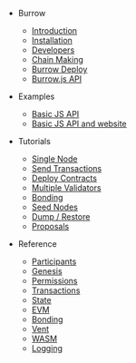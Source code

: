 - Burrow
    - [Introduction](README.md)
    - [Installation](INSTALL.md)
    - [Developers](developers.md)
    - [Chain Making](chain-making.md)
    - [Burrow Deploy](deploy.md)
    - [Burrow.js API](js-api.md)

- Examples
    - [Basic JS API](example/basic-app/README.md)
    - [Basic JS API and website](example/basic-app-website/README.md)


- Tutorials
    - [Single Node](tutorials/1-run-full-node.md)
    - [Send Transactions](tutorials/2-send-transactions.md)
    - [Deploy Contracts](tutorials/3-deploy-contracts.md)
    - [Multiple Validators](tutorials/4-multiple-validators.md)
    - [Bonding](tutorials/5-bonding-validators.md)
    - [Seed Nodes](tutorials/6-seed-nodes.md)
    - [Dump / Restore](tutorials/7-dump-restore.md)
    - [Proposals](tutorials/8-proposals.md)

- Reference
    - [Participants](reference/participants.md)
    - [Genesis](reference/genesis.md)
    - [Permissions](reference/permissions.md)
    - [Transactions](reference/transactions.md)
    - [State](reference/state.md)
    - [EVM](reference/evm.md)
    - [Bonding](reference/bonding.md)
    - [Vent](reference/vent.md)
    - [WASM](reference/wasm.md)
    - [Logging](reference/logging.md)
 
